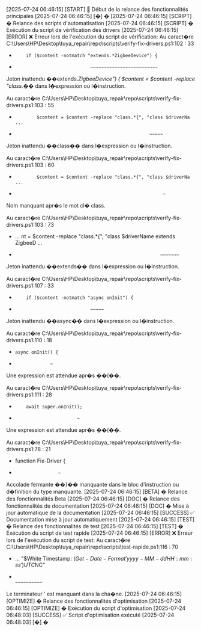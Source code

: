 [2025-07-24 06:46:15] [START] 🚀 Début de la relance des fonctionnalités principales
[2025-07-24 06:46:15] [�] �
[2025-07-24 06:46:15] [SCRIPT] � Relance des scripts d'automatisation
[2025-07-24 06:46:15] [SCRIPT] � Exécution du script de vérification des drivers
[2025-07-24 06:46:15] [ERROR] ❌ Erreur lors de l'exécution du script de vérification: Au caract�re C:\Users\HP\Desktop\tuya_repair\repo\scripts\verify-fix-drivers.ps1:102 : 33
+         if ($content -notmatch "extends.*ZigbeeDevice") {
+                                 ~~~~~~~~~~~~~~~~~~~~~~~~~
Jeton inattendu ��extends.*ZigbeeDevice") {
            $content = $content -replace "class.*�� dans l�expression ou l�instruction.

Au caract�re C:\Users\HP\Desktop\tuya_repair\repo\scripts\verify-fix-drivers.ps1:103 : 55
+             $content = $content -replace "class.*{", "class $driverNa ...
+                                                       ~~~~~
Jeton inattendu ��class�� dans l�expression ou l�instruction.

Au caract�re C:\Users\HP\Desktop\tuya_repair\repo\scripts\verify-fix-drivers.ps1:103 : 60
+             $content = $content -replace "class.*{", "class $driverNa ...
+                                                            ~
Nom manquant apr�s le mot cl� class.

Au caract�re C:\Users\HP\Desktop\tuya_repair\repo\scripts\verify-fix-drivers.ps1:103 : 73
+ ... nt = $content -replace "class.*{", "class $driverName extends ZigbeeD ...
+                                                           ~~~~~~~
Jeton inattendu ��extends�� dans l�expression ou l�instruction.

Au caract�re C:\Users\HP\Desktop\tuya_repair\repo\scripts\verify-fix-drivers.ps1:107 : 33
+         if ($content -notmatch "async onInit") {
+                                 ~~~~~
Jeton inattendu ��async�� dans l�expression ou l�instruction.

Au caract�re C:\Users\HP\Desktop\tuya_repair\repo\scripts\verify-fix-drivers.ps1:110 : 18
+     async onInit() {
+                  ~
Une expression est attendue apr�s ��(��.

Au caract�re C:\Users\HP\Desktop\tuya_repair\repo\scripts\verify-fix-drivers.ps1:111 : 28
+         await super.onInit();
+                            ~
Une expression est attendue apr�s ��(��.

Au caract�re C:\Users\HP\Desktop\tuya_repair\repo\scripts\verify-fix-drivers.ps1:78 : 21
+ function Fix-Driver {
+                     ~
Accolade fermante ��}�� manquante dans le bloc d'instruction ou d�finition du type manquante.
[2025-07-24 06:46:15] [BETA] � Relance des fonctionnalités Beta
[2025-07-24 06:46:15] [DOC] � Relance des fonctionnalités de documentation
[2025-07-24 06:46:15] [DOC] � Mise à jour automatique de la documentation
[2025-07-24 06:46:15] [SUCCESS] ✅ Documentation mise à jour automatiquement
[2025-07-24 06:46:15] [TEST] � Relance des fonctionnalités de test
[2025-07-24 06:46:15] [TEST] � Exécution du script de test rapide
[2025-07-24 06:46:15] [ERROR] ❌ Erreur lors de l'exécution du script de test: Au caract�re C:\Users\HP\Desktop\tuya_repair\repo\scripts\test-rapide.ps1:116 : 70
+ ...  "$White Timestamp: $(Get-Date -Format 'yyyy-MM-dd HH:mm:ss') UTC$NC"
+                                                                ~~~~~~~~~~
Le terminateur ' est manquant dans la cha�ne.
[2025-07-24 06:46:15] [OPTIMIZE] � Relance des fonctionnalités d'optimisation
[2025-07-24 06:46:15] [OPTIMIZE] � Exécution du script d'optimisation
[2025-07-24 06:48:03] [SUCCESS] ✅ Script d'optimisation exécuté
[2025-07-24 06:48:03] [�] �
